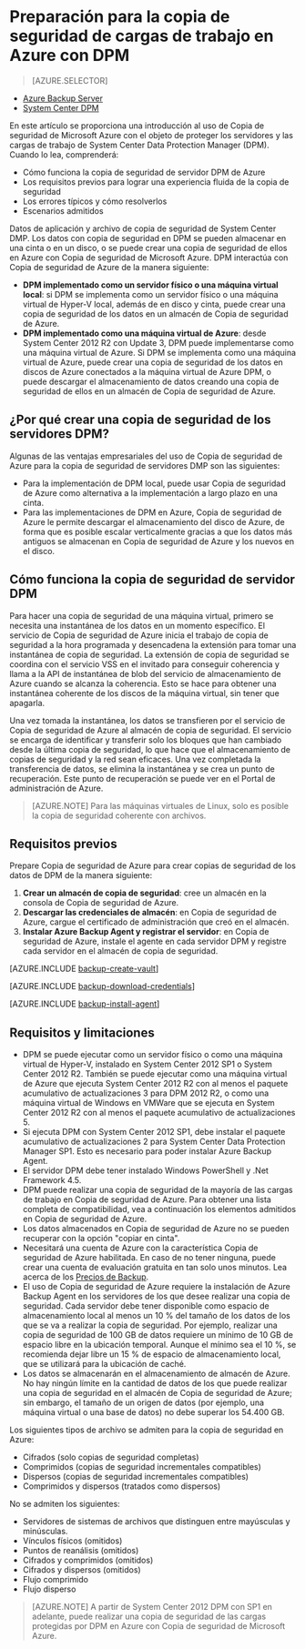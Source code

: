 <properties
	pageTitle="Introducción a Copia de seguridad de Azure DPM | Microsoft Azure"
	description="Una introducción a la copia de seguridad de servidores DPM mediante el servicio Copia de seguridad de Azure"
	services="backup"
	documentationCenter=""
	authors="giridharreddy"
	manager="jwhit"
	editor=""
	keywords="System Center Data Protection Manager, Data Protection Manager, copia de seguridad de DPM"/>

<tags
	ms.service="backup"
	ms.workload="storage-backup-recovery"
	ms.tgt_pltfrm="na"
	ms.devlang="na"
	ms.topic="article"
	ms.date="02/12/2016"
	ms.author="giridham;jimpark"/>

# Preparación para la copia de seguridad de cargas de trabajo en Azure con DPM

> [AZURE.SELECTOR]
- [Azure Backup Server](backup-azure-microsoft-azure-backup.md)
- [System Center DPM](backup-azure-dpm-introduction.md)

En este artículo se proporciona una introducción al uso de Copia de seguridad de Microsoft Azure con el objeto de proteger los servidores y las cargas de trabajo de System Center Data Protection Manager (DPM). Cuando lo lea, comprenderá:

- Cómo funciona la copia de seguridad de servidor DPM de Azure
- Los requisitos previos para lograr una experiencia fluida de la copia de seguridad
- Los errores típicos y cómo resolverlos
- Escenarios admitidos

Datos de aplicación y archivo de copia de seguridad de System Center DMP. Los datos con copia de seguridad en DPM se pueden almacenar en una cinta o en un disco, o se puede crear una copia de seguridad de ellos en Azure con Copia de seguridad de Microsoft Azure. DPM interactúa con Copia de seguridad de Azure de la manera siguiente:

- **DPM implementado como un servidor físico o una máquina virtual local**: si DPM se implementa como un servidor físico o una máquina virtual de Hyper-V local, además de en disco y cinta, puede crear una copia de seguridad de los datos en un almacén de Copia de seguridad de Azure.
- **DPM implementado como una máquina virtual de Azure**: desde System Center 2012 R2 con Update 3, DPM puede implementarse como una máquina virtual de Azure. Si DPM se implementa como una máquina virtual de Azure, puede crear una copia de seguridad de los datos en discos de Azure conectados a la máquina virtual de Azure DPM, o puede descargar el almacenamiento de datos creando una copia de seguridad de ellos en un almacén de Copia de seguridad de Azure.

## ¿Por qué crear una copia de seguridad de los servidores DPM?

Algunas de las ventajas empresariales del uso de Copia de seguridad de Azure para la copia de seguridad de servidores DMP son las siguientes:

- Para la implementación de DPM local, puede usar Copia de seguridad de Azure como alternativa a la implementación a largo plazo en una cinta.
- Para las implementaciones de DPM en Azure, Copia de seguridad de Azure le permite descargar el almacenamiento del disco de Azure, de forma que es posible escalar verticalmente gracias a que los datos más antiguos se almacenan en Copia de seguridad de Azure y los nuevos en el disco.

## Cómo funciona la copia de seguridad de servidor DPM
Para hacer una copia de seguridad de una máquina virtual, primero se necesita una instantánea de los datos en un momento específico. El servicio de Copia de seguridad de Azure inicia el trabajo de copia de seguridad a la hora programada y desencadena la extensión para tomar una instantánea de copia de seguridad. La extensión de copia de seguridad se coordina con el servicio VSS en el invitado para conseguir coherencia y llama a la API de instantánea de blob del servicio de almacenamiento de Azure cuando se alcanza la coherencia. Esto se hace para obtener una instantánea coherente de los discos de la máquina virtual, sin tener que apagarla.

Una vez tomada la instantánea, los datos se transfieren por el servicio de Copia de seguridad de Azure al almacén de copia de seguridad. El servicio se encarga de identificar y transferir solo los bloques que han cambiado desde la última copia de seguridad, lo que hace que el almacenamiento de copias de seguridad y la red sean eficaces. Una vez completada la transferencia de datos, se elimina la instantánea y se crea un punto de recuperación. Este punto de recuperación se puede ver en el Portal de administración de Azure.

>[AZURE.NOTE] Para las máquinas virtuales de Linux, solo es posible la copia de seguridad coherente con archivos.

## Requisitos previos
Prepare Copia de seguridad de Azure para crear copias de seguridad de los datos de DPM de la manera siguiente:

1. **Crear un almacén de copia de seguridad**: cree un almacén en la consola de Copia de seguridad de Azure.
2. **Descargar las credenciales de almacén**: en Copia de seguridad de Azure, cargue el certificado de administración que creó en el almacén.
3. **Instalar Azure Backup Agent y registrar el servidor**: en Copia de seguridad de Azure, instale el agente en cada servidor DPM y registre cada servidor en el almacén de copia de seguridad.

[AZURE.INCLUDE [backup-create-vault](../../includes/backup-create-vault.md)]

[AZURE.INCLUDE [backup-download-credentials](../../includes/backup-download-credentials.md)]

[AZURE.INCLUDE [backup-install-agent](../../includes/backup-install-agent.md)]


## Requisitos y limitaciones

- DPM se puede ejecutar como un servidor físico o como una máquina virtual de Hyper-V, instalado en System Center 2012 SP1 o System Center 2012 R2. También se puede ejecutar como una máquina virtual de Azure que ejecuta System Center 2012 R2 con al menos el paquete acumulativo de actualizaciones 3 para DPM 2012 R2, o como una máquina virtual de Windows en VMWare que se ejecuta en System Center 2012 R2 con al menos el paquete acumulativo de actualizaciones 5.
- Si ejecuta DPM con System Center 2012 SP1, debe instalar el paquete acumulativo de actualizaciones 2 para System Center Data Protection Manager SP1. Esto es necesario para poder instalar Azure Backup Agent.
- El servidor DPM debe tener instalado Windows PowerShell y .Net Framework 4.5.
- DPM puede realizar una copia de seguridad de la mayoría de las cargas de trabajo en Copia de seguridad de Azure. Para obtener una lista completa de compatibilidad, vea a continuación los elementos admitidos en Copia de seguridad de Azure.
- Los datos almacenados en Copia de seguridad de Azure no se pueden recuperar con la opción "copiar en cinta".
- Necesitará una cuenta de Azure con la característica Copia de seguridad de Azure habilitada. En caso de no tener ninguna, puede crear una cuenta de evaluación gratuita en tan solo unos minutos. Lea acerca de los [Precios de Backup](https://azure.microsoft.com/pricing/details/backup/).
- El uso de Copia de seguridad de Azure requiere la instalación de Azure Backup Agent en los servidores de los que desee realizar una copia de seguridad. Cada servidor debe tener disponible como espacio de almacenamiento local al menos un 10 % del tamaño de los datos de los que se va a realizar la copia de seguridad. Por ejemplo, realizar una copia de seguridad de 100 GB de datos requiere un mínimo de 10 GB de espacio libre en la ubicación temporal. Aunque el mínimo sea el 10 %, se recomienda dejar libre un 15 % de espacio de almacenamiento local, que se utilizará para la ubicación de caché.
- Los datos se almacenarán en el almacenamiento de almacén de Azure. No hay ningún límite en la cantidad de datos de los que puede realizar una copia de seguridad en el almacén de Copia de seguridad de Azure; sin embargo, el tamaño de un origen de datos (por ejemplo, una máquina virtual o una base de datos) no debe superar los 54.400 GB.

Los siguientes tipos de archivo se admiten para la copia de seguridad en Azure:

- Cifrados (solo copias de seguridad completas)
- Comprimidos (copias de seguridad incrementales compatibles)
- Dispersos (copias de seguridad incrementales compatibles)
- Comprimidos y dispersos (tratados como dispersos)

No se admiten los siguientes:

- Servidores de sistemas de archivos que distinguen entre mayúsculas y minúsculas.
- Vínculos físicos (omitidos)
- Puntos de reanálisis (omitidos)
- Cifrados y comprimidos (omitidos)
- Cifrados y dispersos (omitidos)
- Flujo comprimido
- Flujo disperso

>[AZURE.NOTE] A partir de System Center 2012 DPM con SP1 en adelante, puede realizar una copia de seguridad de las cargas protegidas por DPM en Azure con Copia de seguridad de Microsoft Azure.

<!---HONumber=AcomDC_0218_2016-->